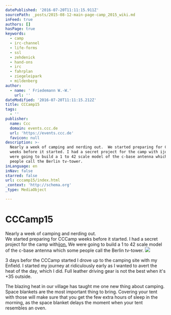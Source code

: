 ```yaml
---
datePublished: '2016-07-20T11:11:15.911Z'
sourcePath: _posts/2015-08-12-main-page-camp_2015_wiki.md
inFeed: true
authors: []
hasPage: true
keywords:
  - camp
  - irc-channel
  - life-forms
  - ssl
  - zehdenick
  - hand-ons
  - irc
  - fahrplan
  - ziegeleipark
  - mildenberg
author:
  - name: ' Friedemann W.-W.'
    url: ''
dateModified: '2016-07-20T11:11:15.212Z'
title: CCCamp15
tags:
  - ''
publisher:
  name: Ccc
  domain: events.ccc.de
  url: 'https://events.ccc.de'
  favicon: null
description: >-
  Nearly a week of camping and nerding out.  We started preparing for CCCamp
  weeks before it started. I had a secret project for the camp with ijon. We
  were going to build a 1 to 42 scale model of the c-base antenna which some
  people call the Berlin tv-tower.
inLanguage: en
inNav: false
starred: false
url: cccamp15/index.html
_context: 'http://schema.org'
_type: MediaObject

---
```

# CCCamp15

Nearly a week of camping and nerding out.   
We started preparing for CCCamp weeks before it started. I had a secret project for the camp with[ijon.][0] We were going to build a 1 to 42 scale model of the c-base antenna which some people call the Berlin tv-tower.
![](https://s3-us-west-2.amazonaws.com/the-grid-img/p/2ea4cb2f9a64bcac3abb1cf83f636f2940e1bd71.jpg)

3 days befor the CCCamp started I drove up to the camping site with my Enfield. I started my journey at ridiculously early as I wanted to avert the heat of the day, which I did. Full leather driving gear is not the best when it's +35 outside.

The blazing heat in our village has taught me one new thing about camping. Space blankets are the most important thing to bring. Covering your tent with those will make sure that you get the few extra hours of sleep in the morning, as the space blanket delays the moment when your tent resembles an oven.

[0]: http://www.ijon.me/?lang=en "ijon"
